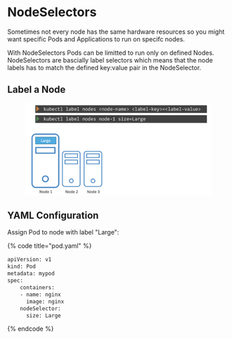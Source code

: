 # NodeSelectors

Sometimes not every node has the same hardware resources so you might want specific Pods and Applications to run on specifc nodes.

With NodeSelectors Pods can be limitted to run only on defined Nodes. NodeSelectors are bascially label selectors which means that the node labels has to match the defined key:value pair in the NodeSelector.

## Label a Node

<figure><img src="../../.gitbook/assets/Screenshot 2023-06-09 at 14.26.50.png" alt=""><figcaption></figcaption></figure>

## YAML Configuration

Assign Pod to node with label "Large":

{% code title="pod.yaml" %}
```
apiVersion: v1
kind: Pod
metadata: mypod
spec:
    containers:
    - name: nginx
      image: nginx
    nodeSelector:
      size: Large
```
{% endcode %}
